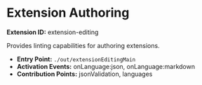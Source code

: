 # Extension Authoring

**Extension ID:** extension-editing

Provides linting capabilities for authoring extensions.

* **Entry Point:** `./out/extensionEditingMain`
* **Activation Events:** onLanguage:json, onLanguage:markdown
* **Contribution Points:** jsonValidation, languages
